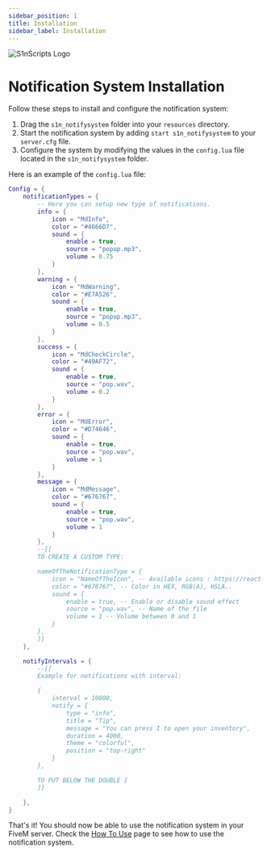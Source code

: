 ```yaml
---
sidebar_position: 1
title: Installation
sidebar_label: Installation
---
```


![S1nScripts Logo](https://forum.cfx.re/uploads/default/original/4X/7/1/8/718c6f28a9b5ab0dc33bf79288bcb418e7684326.jpeg)

# Notification System Installation

Follow these steps to install and configure the notification system:

1. Drag the `s1n_notifysystem` folder into your `resources` directory.
2. Start the notification system by adding `start s1n_notifysystem` to your `server.cfg` file.
3. Configure the system by modifying the values in the `config.lua` file located in the `s1n_notifysystem` folder.

Here is an example of the `config.lua` file:

```lua
Config = {
    notificationTypes = {
        -- Here you can setup new type of notifications.
        info = {
            icon = "MdInfo",
            color = "#4666D7",
            sound = {
                enable = true,
                source = "popup.mp3",
                volume = 0.75
            }
        },
        warning = {
            icon = "MdWarning",
            color = "#E7A526",
            sound = {
                enable = true,
                source = "popup.mp3",
                volume = 0.5
            }
        },
        success = {
            icon = "MdCheckCircle",
            color = "#49AF72",
            sound = {
                enable = true,
                source = "pop.wav",
                volume = 0.2
            }
        },
        error = {
            icon = "MdError",
            color = "#D74646",
            sound = {
                enable = true,
                source = "pop.wav",
                volume = 1
            }
        },
        message = {
            icon = "MdMessage",
            color = "#676767",
            sound = {
                enable = true,
                source = "pop.wav",
                volume = 1
            }
        },
        --[[
        TO CREATE A CUSTOM TYPE:

        nameOfTheNotificationType = {
            icon = "NameOfTheIcon", -- Available icons : https://react-icons.github.io/react-icons/icons?name=md
            color = "#676767", -- Color in HEX, RGB(A), HSLA..
            sound = {
                enable = true, -- Enable or disable sound effect
                source = "pop.wav", -- Name of the file
                volume = 1 -- Volume between 0 and 1
            }
        },
        ]]
    },

    notifyIntervals = {
        --[[
        Example for notifications with interval:

        {
            interval = 10000,
            notify = {
                type = "info",
                title = "Tip",
                message = "You can press I to open your inventory",
                duration = 4000,
                theme = "colorful",
                position = "top-right"
            }
        },

        TO PUT BELOW THE DOUBLE ]
        ]]

    },
}
```
That's it! You should now be able to use the notification system in your FiveM server. Check the <a href="how-to-use">How To Use</a> page to see how to use the notification system. 
